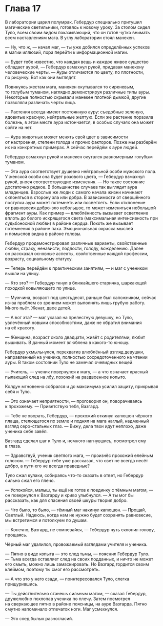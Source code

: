 # Глава 17

В лаборатории царил полумрак. Гебердур специально притушил магические светильники, готовясь к новому уроку. За столом сидел Туло, всем своим видом показывающий, что он готов чутко внимать всем наставлениям мага. В углу лаборатории стоял манекен.

— Ну, что ж, — начал маг, — ты уже добился определённых успехов в магии иллюзий, пора перейти к информационной магии.

— Будет тебе известно, что каждая вещь и каждое живое существо обладает аурой, — Гебердур взмахнул рукой, придавая манекену человеческие черты. — Ауры отличаются по цвету, по плотности, по рисунку. Вот как они выглядят.

Повинуясь жестам мага, манекен окутывался то сиреневым, то голубым туманом, наглядно демонстрируя различные типы ауры. Некоторые полностью скрывали манекен плотной дымкой, другие позволяли различать черты лица.

— Растения всегда имеют постоянную ауру: съедобные зеленую, ядовитые красную, нейтральные желтую. Если же растение поразила болезнь, в этом месте аура истончается, в особых случаях она может сойти на нет.

— Аура животных может менять свой цвет в зависимости от настроения, степени голода и прочих факторов. Позже мы разберём их на конкретных примерах. А сейчас перейдём к ауре людей.

Гебердур взмахнул рукой и манекен окутался равномерным голубым туманом.

— Эта аура соответствует душевно нейтральной особи мужского пола. У женской особи она будет розового цвета, — Гебердур взмахнул рукой, внося соответствующие изменения. — Но такое состояние достаточно редкое. В большинстве случаев так выглядит аура младенцев. Взрослые же люди с самого начала жизни начинают склоняться в сторону зла или добра. В зависимости от свершённого поступка аура может потемнеть или посветлеть. Если отклонение от равновесия добро-зло небольшое, то может измениться небольшой фрагмент ауры. Как пример — влюблённость вызывает осветление вплоть до белого искрящегося света (максимальная интенсивность при судьбоносной любви) в районе сердца. Похоть же вызывает потемнения в районе паха. Эмоциональная окраска мыслей и помыслов видна в районе головы.

Гебердур продемонстрировал различные варианты, свойственные любви, страху, ненависти, подлости, голоду, вожделению. Далее он рассказал основные аспекты, свойственные каждой профессии, возрасту, социальному статусу.

— Теперь перейдём к практическим занятиям, — и маг с учеником вышли на улицу.

— Кто это? — Гебердур ткнул в ближайшего старичка, шаркающей походкой ковыляющего по улице.

— Мужчина, возраст под шестьдесят, раньше был сапожником, сейчас из-за проблем со зрением может выполнять лишь грубую работу. Много пьёт. Женат, двое детей.

— А вот эта? — маг указал на прелестную девушку, но Туло, увлечённый новыми способностями, даже не обратил внимания на её красоту.

— Женщина, возраст около двадцати, живёт с родителями, любит вышивать. В данный момент влюблена в какого-то юношу.

Гебердур ухмыльнулся, перехватив влюблённый взгляд девушки, направленный на ученика, полностью сосредоточенного на чтении ауры. В таком состоянии Туло не замечал очевидных вещей.

— Учитель, — ученик повернулся к магу, — а что означает красный пылающий след на лбу, похожий на раздвоенное копыто.

Колдун мгновенно собрался и до максимума усилил защиту, прикрывая себя и Туло.

— Это означает неприятности, — проговорил он, поворачиваясь к прохожему. — Приветствую тебя, Вазгард.

— Тебе не хворать, Гебердур, — прохожий откинул капюшон чёрного плаща, стелющегося по земле и поднял на мага наглый, надменный взгляд серо-стальных глаз. — Вижу, дела твои идут неплохо, даже ученика себе завёл.

Вазгард сделал шаг к Туло и, немного нагнувшись, посмотрел ему в глаза.

— Здравствуй, ученик светлого мага, — произнёс прохожий елейным голосом. — Гебердур тебе уже рассказал, что свет не всегда несёт добро, а пути его не всегда праведные?

Туло сжал кулаки, собираясь что-то сказать в ответ, но Гебердур сильно сжал его плечо.

— Успокойся, малыш, ты ещё не готов к поединку с тёмным магом, — он повернулся к Вазгарду и криво улыбнулся. — А ты мог бы рассказать, как для спасения своей шкуры творил добро.

— Что было, то было, — тёмный маг накинул капюшон. — Прощай, Светлый. Надеюсь, когда нам не нужно будет сохранять равновесие, мы встретимся и потолкуем по душам.

— Конечно, Вазгард, не сомневайся, — Гебердур чуть склонил голову, прощаясь.

Чёрный маг удалился, провожаемый взглядами учителя и ученика.

— Пятно в виде копыта — это след тьмы, — пояснил Гебердур Туло. — Тьма всегда оставляет след на своих подданных, и ничто не может его смыть, можно лишь замаскировать. Но Вазгард гордится своим клеймом, поэтому ты смог его рассмотреть.

— А что это у него сзади, — поинтересовался Туло, слегка прищурившись.

— Ты действительно станешь сильным магом, — сказал Гебердур, дружелюбно похлопав ученика по плечу. Затем посмотрел на сверкающее пятно в районе поясницы, на ауре Вазгарда. Пятно смутно напоминало отпечаток ноги. Маг усмехнулся.

— Это след былых разногласий.


